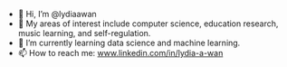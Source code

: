 - 👋 Hi, I’m @lydiaawan
- 👀 My areas of interest include computer science, education research, music learning, and self-regulation.
- 🌱 I’m currently learning data science and machine learning.
- 📫 How to reach me: www.linkedin.com/in/lydia-a-wan

<!---
lydiaawan/lydiaawan is a ✨ special ✨ repository because its `README.md` (this file) appears on your GitHub profile.
You can click the Preview link to take a look at your changes.
--->
